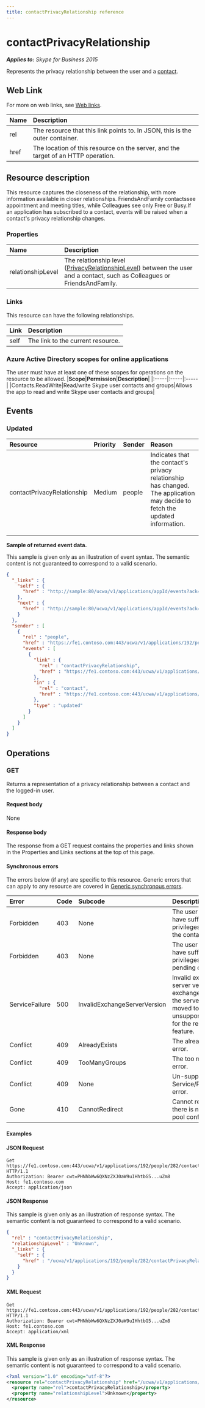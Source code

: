 ```yaml
---
title: contactPrivacyRelationship reference
---
```

# contactPrivacyRelationship

 _**Applies to:** Skype for Business 2015_


Represents the privacy relationship between the user and a [contact](contact_ref.md).
            

## Web Link
<a name = "sectionSection0"> </a>

For more on web links, see [Web links](WebLinks.md).


|**Name**|**Description**|
|:-----|:-----|
|rel|The resource that this link points to. In JSON, this is the outer container.|
|href|The location of this resource on the server, and the target of an HTTP operation.|

## Resource description
<a name = "sectionSection1"> </a>

This resource captures the closeness of the relationship, with more information available in closer relationships. FriendsAndFamily contactssee appointment and meeting titles, while Colleagues see only Free or Busy.If an application has subscribed to a contact, events will be raised when a contact's privacy relationship changes.

### Properties



|**Name**|**Description**|
|:-----|:-----|
|relationshipLevel|The relationship level ([PrivacyRelationshipLevel](PrivacyRelationshipLevel_ref.md)) between the user and a contact, such as Colleagues or FriendsAndFamily.|

### Links



This resource can have the following relationships.

|**Link**|**Description**|
|:-----|:-----|
|self|The link to the current resource.|

### Azure Active Directory scopes for online applications



The user must have at least one of these scopes for operations on the resource to be allowed.
|**Scope**|**Permission**|**Description**|
|:-----|:-----|:-----|
|Contacts.ReadWrite|Read/write Skype user contacts and groups|Allows the app to read and write Skype user contacts and groups|

## Events
<a name="sectionSection2"></a>

### Updated



|**Resource**|**Priority**|**Sender**|**Reason**|
|:-----|:-----|:-----|:-----|
|contactPrivacyRelationship|Medium|people|Indicates that the contact's privacy relationship has changed. The application may decide to fetch the updated information.</p><p></p>|


**Sample of returned event data.**

This sample is given only as an illustration of event syntax. The semantic content is not guaranteed to correspond to a valid scenario.

```json
{
  "_links" : {
    "self" : {
      "href" : "http://sample:80/ucwa/v1/applications/appId/events?ack=1"
    },
    "next" : {
      "href" : "http://sample:80/ucwa/v1/applications/appId/events?ack=2"
    }
  },
  "sender" : [
    {
      "rel" : "people",
      "href" : "https://fe1.contoso.com:443/ucwa/v1/applications/192/people",
      "events" : [
        {
          "link" : {
            "rel" : "contactPrivacyRelationship",
            "href" : "https://fe1.contoso.com:443/ucwa/v1/applications/192/people/282/contactPrivacyRelationship"
          },
          "in" : {
            "rel" : "contact",
            "href" : "https://fe1.contoso.com:443/ucwa/v1/applications/192/people/282"
          },
          "type" : "updated"
        }
      ]
    }
  ]
}
```

## Operations



<a name="sectionSection2"></a>

### GET




Returns a representation of a privacy relationship between a contact and the logged-in user.

#### Request body



None


#### Response body



The response from a GET request contains the properties and links shown in the Properties and Links sections at the top of this page.

#### Synchronous errors



The errors below (if any) are specific to this resource. Generic errors that can apply to any resource are covered in [Generic synchronous errors](GenericSynchronousErrors.md).

|**Error**|**Code**|**Subcode**|**Description**|
|:-----|:-----|:-----|:-----|
|Forbidden|403|None|The user does not have sufficient privileges to access the contact list.|
|Forbidden|403|None|The user does not have sufficient privileges to access pending contacts|
|ServiceFailure|500|InvalidExchangeServerVersion|Invalid exchange server version.The exchange mailbox of the server might have moved to an unsupported version for the required feature.|
|Conflict|409|AlreadyExists|The already exists error.|
|Conflict|409|TooManyGroups|The too many groups error.|
|Conflict|409|None|Un-supported Service/Resource/API error.|
|Gone|410|CannotRedirect|Cannot redirect since there is no back up pool configured.|

#### Examples




#### JSON Request




```
Get https://fe1.contoso.com:443/ucwa/v1/applications/192/people/282/contactPrivacyRelationship HTTP/1.1
Authorization: Bearer cwt=PHNhbWw6QXNzZXJ0aW9uIHhtbG5...uZm8
Host: fe1.contoso.com
Accept: application/json

```


#### JSON Response



This sample is given only as an illustration of response syntax. The semantic content is not guaranteed to correspond to a valid scenario.


```json
{
  "rel" : "contactPrivacyRelationship",
  "relationshipLevel" : "Unknown",
  "_links" : {
    "self" : {
      "href" : "/ucwa/v1/applications/192/people/282/contactPrivacyRelationship"
    }
  }
}
```


#### XML Request




```
Get https://fe1.contoso.com:443/ucwa/v1/applications/192/people/282/contactPrivacyRelationship HTTP/1.1
Authorization: Bearer cwt=PHNhbWw6QXNzZXJ0aW9uIHhtbG5...uZm8
Host: fe1.contoso.com
Accept: application/xml

```


#### XML Response



This sample is given only as an illustration of response syntax. The semantic content is not guaranteed to correspond to a valid scenario.

```XML
<?xml version="1.0" encoding="utf-8"?>
<resource rel="contactPrivacyRelationship" href="/ucwa/v1/applications/192/people/282/contactPrivacyRelationship" xmlns="http://schemas.microsoft.com/rtc/2012/03/ucwa">
  <property name="rel">contactPrivacyRelationship</property>
  <property name="relationshipLevel">Unknown</property>
</resource>
```


